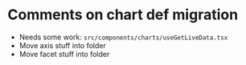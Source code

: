 # Comments on chart def migration

- Needs some work: `src/components/charts/useGetLiveData.tsx`
- Move axis stuff into folder
- Move facet stuff into folder
